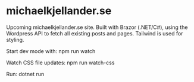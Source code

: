 # michaelkjellander.se

Upcoming michaelkjellander.se site. Built with Brazor (.NET/C#), using the Wordpress API to fetch all existing 
posts and pages. Tailwind is used for styling.

Start dev mode with:
npm run watch

Watch CSS file updates: npm run watch-css

Run: dotnet run
